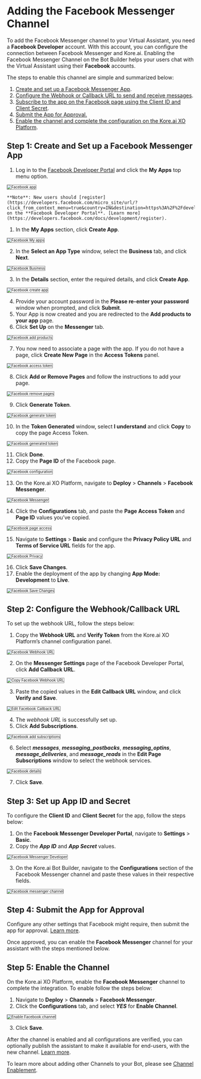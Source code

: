 # Adding the Facebook Messenger Channel

To add the Facebook Messenger channel to your Virtual Assistant, you need a **Facebook Developer** account. With this account, you can configure the connection between Facebook Messenger and Kore.ai. Enabling the Facebook Messenger Channel on the Bot Builder helps your users chat with the Virtual Assistant using their **Facebook** accounts.

The steps to enable this channel are simple and summarized below:



1. [Create and set up a Facebook Messenger App](/docs/xo/channels/add-facebook-messenger-channel/#step-1-create-and-set-up-a-facebook-messenger-app).
2. [Configure the Webhook or Callback URL to send and receive messages](/docs/xo/channels/add-facebook-messenger-channel/#step-2-configure-the-webhookcallback-url).
3. [Subscribe to the app on the Facebook page using the Client ID and Client Secret](/docs/xo/channels/add-facebook-messenger-channel/#step-3-set-up-app-id-and-secret).
4. [Submit the App for Approval.](/docs/xo/channels/add-facebook-messenger-channel/#step-4-submit-the-app-for-approval)
5. [Enable the channel and complete the configuration on the Kore.ai XO Platform](/docs/xo/channels/add-facebook-messenger-channel/#step-5-enable-the-channel).


## Step 1: Create and Set up a Facebook Messenger App


1. Log in to the [Facebook Developer Portal](https://developers.facebook.com/micro_site/url/?click_from_context_menu=true&country=IN&destination=https%3A%2F%2Fdevelopers.facebook.com%2Fdocs%2Fdevelopment%2Fregister&event_type=click&last_nav_impression_id=0pWTvRHj057BWQ868&max_percent_page_viewed=65&max_viewport_height_px=657&max_viewport_width_px=1366&orig_http_referrer=https%3A%2F%2Fdevelopers.facebook.com%2Fdocs%2Fdevelopment%2Fcreate-an-app%2F&orig_request_uri=https%3A%2F%2Fdevelopers.facebook.com%2Fajax%2Fdocs%2Fnav%2F%3Fpath1%3Ddevelopment%26path2%3Dcreate-an-app&region=apac&scrolled=true&session_id=0lMcuYhMqR7uUNlDe&site=developers) and click the **My Apps** top menu option.
<img src="./images/fbm.png" alt=" Facebook app" title="Facebook app" style="border: 1px solid gray; zoom:70%;">

    **Note**: New users should [register](https://developers.facebook.com/micro_site/url/?click_from_context_menu=true&country=IN&destination=https%3A%2F%2Fdevelopers.facebook.com%2Fasync%2Fregistration&event_type=click&last_nav_impression_id=0z1et1xpn4nZpYCfR&max_percent_page_viewed=30&max_viewport_height_px=657&max_viewport_width_px=1366&orig_http_referrer=https%3A%2F%2Fdevelopers.facebook.com%2Fdocs%2Fdevelopment%2Fregister%2F&orig_request_uri=https%3A%2F%2Fdevelopers.facebook.com%2Fajax%2Fdocs%2Fnav%2F%3Fpath1%3Ddevelopment%26path2%3Dregister&region=apac&scrolled=false&session_id=1SbEaGTlt1aWgLNff&site=developers) on the **Facebook Developer Portal**. [Learn more](https://developers.facebook.com/docs/development/register).

1. In the **My Apps** section, click **Create App**.
<img src="./images/fbm1.png" alt=" Facebook My apps" title="Facebook My apps" style="border: 1px solid gray; zoom:70%;">


2. In the **Select an App Type** window, select the **Business** tab, and click **Next**.
<img src="./images/fbm2.png" alt=" Facebook Business" title="Facebook Business" style="border: 1px solid gray; zoom:70%;">


3. In the **Details** section, enter the required details, and click **Create App**.

<img src="./images/fbm3.png" alt=" Facebook create app" title="Facebook create app" style="border: 1px solid gray; zoom:70%;">


4. Provide your account password in the **Please re-enter your password** window when prompted, and click **Submit**.
5. Your App is now created and you are redirected to the **Add products to your app** page.
6. Click **Set Up** on the **Messenger** tab.
<img src="./images/fbm4.png" alt=" Facebook add products" title="Facebook add products" style="border: 1px solid gray; zoom:70%;">


7. You now need to associate a page with the app. If you do not have a page, click **Create New Page** in the **Access Tokens** panel.
<img src="./images/fbm5.png" alt=" Facebook access token" title="Facebook access token" style="border: 1px solid gray; zoom:70%;">


8. Click **Add or Remove Pages** and follow the instructions to add your page.
<img src="./images/fbm6.png" alt=" Facebook remove pages" title="Facebook remove pages" style="border: 1px solid gray; zoom:70%;">


9. Click **Generate Token**.

<img src="./images/fbm7.png" alt=" Facebook generate token" title="Facebook generate token" style="border: 1px solid gray; zoom:70%;">


10. In the **Token Generated** window, select **I understand** and click **Copy** to copy the page Access Token.

<img src="./images/fbm8.png" alt=" Facebook generated token" title="Facebook generated token" style="border: 1px solid gray; zoom:70%;">


11. Click **Done**.
12. Copy the **Page ID** of the Facebook page.
<img src="./images/fbm9.png" alt=" Facebook configuration" title="Facebook configuration" style="border: 1px solid gray; zoom:70%;">



13. On the Kore.ai XO Platform, navigate to **Deploy** > **Channels** > **Facebook Messenger**.
<img src="./images/fbm10.png" alt=" Facebook Messenger" title="Facebook Messenger" style="border: 1px solid gray; zoom:70%;">

14. Click the **Configurations** tab, and paste the **Page Access Token** and **Page ID** values you’ve copied.
<img src="./images/fbm11.png" alt=" Facebook page access" title="Facebook page access" style="border: 1px solid gray; zoom:70%;">


15. Navigate to **Settings** > **Basic** and configure the **Privacy Policy URL** and **Terms of Service URL** fields for the app.
<img src="./images/fbm12.png" alt=" Facebook Privacy" title="Facebook Privacy" style="border: 1px solid gray; zoom:70%;">

16. Click **Save Changes**.
17. Enable the deployment of the app by changing **App Mode: Development** to **Live**.

<img src="./images/fbm13.png" alt=" Facebook Save Changes" title="Facebook Save Changes" style="border: 1px solid gray; zoom:70%;">




## Step 2: Configure the Webhook/Callback URL

To set up the webhook URL, follow the steps below:

1. Copy the **Webhook URL** and **Verify Token** from the Kore.ai XO Platform’s channel configuration panel.

<img src="./images/fbm14.png" alt=" Facebook Webhook URL" title="Facebook Webhook URL" style="border: 1px solid gray; zoom:70%;">


2. On the **Messenger Settings** page of the Facebook Developer Portal, click **Add Callback URL**.

<img src="./images/fbm15.png" alt="Copy Facebook Webhook URL" title="Copy Facebook Webhook URL" style="border: 1px solid gray; zoom:70%;">


3. Paste the copied values in the **Edit Callback URL** window, and click **Verify and Save**.
<img src="./images/fbm16.png" alt="Edit Facebook Callback URL" title="Edit Facebook Callback URL" style="border: 1px solid gray; zoom:70%;">

4. The _webhook URL_ is successfully set up.
5. Click **Add Subscriptions**.
<img src="./images/fbm17.png" alt="Facebook add subscriptions" title="Facebook add subscriptions" style="border: 1px solid gray; zoom:70%;">



6. Select **_messages_**, **_messaging_postbacks_**, **_messaging_optins_**, **_message_deliveries_**, and **_message_reads_** in the **Edit Page Subscriptions** window to select the webhook services.
<img src="./images/fbm18.png" alt="Facebook details" title="Facebook details" style="border: 1px solid gray; zoom:70%;">



7. Click **Save**.


## Step 3: Set up App ID and Secret

To configure the **Client ID** and **Client Secret** for the app, follow the steps below:



1. On the **Facebook Messenger Developer Portal**, navigate to **Settings** > **Basic**.
2. Copy the **_App ID_** and **_App Secret_** values.
<img src="./images/fbm19.png" alt="Facebook Messenger Developer" title="Facebook Messenger Developer" style="border: 1px solid gray; zoom:70%;">


3. On the Kore.ai Bot Builder, navigate to the **Configurations** section of the Facebook Messenger channel and paste these values in their respective fields.

<img src="./images/fbm20.png" alt="Facebook messenger channel" title="Facebook messenger channel" style="border: 1px solid gray; zoom:70%;">



## Step 4: Submit the App for Approval

Configure any other settings that Facebook might require, then submit the app for approval. [Learn more](https://developers.facebook.com/docs/messenger-platform/app-review#submission).

Once approved, you can enable the **Facebook Messenger** channel for your assistant with the steps mentioned below.


## Step 5: Enable the Channel

On the Kore.ai XO Platform, enable the **Facebook Messenger** channel to complete the integration. To enable follow the steps below:


1. Navigate to **Deploy** > **Channels** > **Facebook Messenger**.
2. Click the **Configurations** tab, and select **_YES_** for **Enable Channel**.

<img src="./images/fbm21.png" alt="Enable Facebook channel" title="Enable Facebook channel" style="border: 1px solid gray; zoom:70%;">



3. Click **Save**.

After the channel is enabled and all configurations are verified, you can optionally publish the assistant to make it available for end-users, with the new channel. [Learn more](https://developer.kore.ai/docs/bots/publish/publishing-bot/).

To learn more about adding other Channels to your Bot, please see [Channel Enablement](https://developer.kore.ai/docs/bots/channel-enablement/adding-channels-to-your-bot/).
